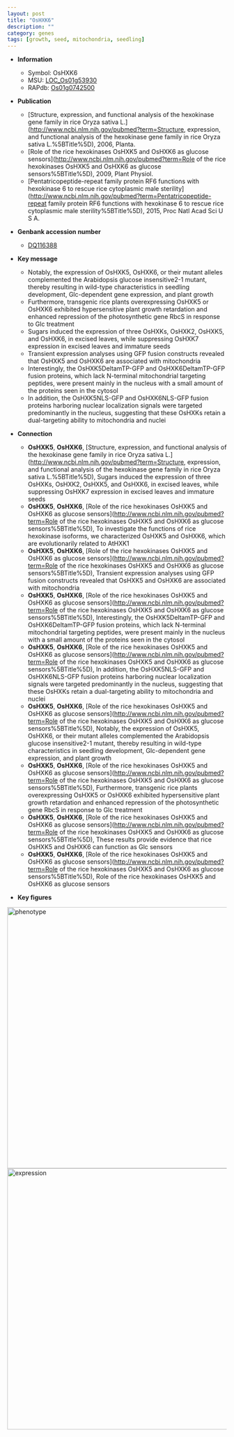 ```yaml
---
layout: post
title: "OsHXK6"
description: ""
category: genes
tags: [growth, seed, mitochondria, seedling]
---
```


* **Information**  
    + Symbol: OsHXK6  
    + MSU: [LOC_Os01g53930](http://rice.plantbiology.msu.edu/cgi-bin/ORF_infopage.cgi?orf=LOC_Os01g53930)  
    + RAPdb: [Os01g0742500](http://rapdb.dna.affrc.go.jp/viewer/gbrowse_details/irgsp1?name=Os01g0742500)  

* **Publication**  
    + [Structure, expression, and functional analysis of the hexokinase gene family in rice Oryza sativa L.](http://www.ncbi.nlm.nih.gov/pubmed?term=Structure, expression, and functional analysis of the hexokinase gene family in rice Oryza sativa L.%5BTitle%5D), 2006, Planta.
    + [Role of the rice hexokinases OsHXK5 and OsHXK6 as glucose sensors](http://www.ncbi.nlm.nih.gov/pubmed?term=Role of the rice hexokinases OsHXK5 and OsHXK6 as glucose sensors%5BTitle%5D), 2009, Plant Physiol.
    + [Pentatricopeptide-repeat family protein RF6 functions with hexokinase 6 to rescue rice cytoplasmic male sterility](http://www.ncbi.nlm.nih.gov/pubmed?term=Pentatricopeptide-repeat family protein RF6 functions with hexokinase 6 to rescue rice cytoplasmic male sterility%5BTitle%5D), 2015, Proc Natl Acad Sci U S A.

* **Genbank accession number**  
    + [DQ116388](http://www.ncbi.nlm.nih.gov/nuccore/DQ116388)

* **Key message**  
    + Notably, the expression of OsHXK5, OsHXK6, or their mutant alleles complemented the Arabidopsis glucose insensitive2-1 mutant, thereby resulting in wild-type characteristics in seedling development, Glc-dependent gene expression, and plant growth
    + Furthermore, transgenic rice plants overexpressing OsHXK5 or OsHXK6 exhibited hypersensitive plant growth retardation and enhanced repression of the photosynthetic gene RbcS in response to Glc treatment
    + Sugars induced the expression of three OsHXKs, OsHXK2, OsHXK5, and OsHXK6, in excised leaves, while suppressing OsHXK7 expression in excised leaves and immature seeds
    + Transient expression analyses using GFP fusion constructs revealed that OsHXK5 and OsHXK6 are associated with mitochondria
    + Interestingly, the OsHXK5DeltamTP-GFP and OsHXK6DeltamTP-GFP fusion proteins, which lack N-terminal mitochondrial targeting peptides, were present mainly in the nucleus with a small amount of the proteins seen in the cytosol
    + In addition, the OsHXK5NLS-GFP and OsHXK6NLS-GFP fusion proteins harboring nuclear localization signals were targeted predominantly in the nucleus, suggesting that these OsHXKs retain a dual-targeting ability to mitochondria and nuclei

* **Connection**  
    + __OsHXK5__, __OsHXK6__, [Structure, expression, and functional analysis of the hexokinase gene family in rice Oryza sativa L.](http://www.ncbi.nlm.nih.gov/pubmed?term=Structure, expression, and functional analysis of the hexokinase gene family in rice Oryza sativa L.%5BTitle%5D), Sugars induced the expression of three OsHXKs, OsHXK2, OsHXK5, and OsHXK6, in excised leaves, while suppressing OsHXK7 expression in excised leaves and immature seeds
    + __OsHXK5__, __OsHXK6__, [Role of the rice hexokinases OsHXK5 and OsHXK6 as glucose sensors](http://www.ncbi.nlm.nih.gov/pubmed?term=Role of the rice hexokinases OsHXK5 and OsHXK6 as glucose sensors%5BTitle%5D), To investigate the functions of rice hexokinase isoforms, we characterized OsHXK5 and OsHXK6, which are evolutionarily related to AtHXK1
    + __OsHXK5__, __OsHXK6__, [Role of the rice hexokinases OsHXK5 and OsHXK6 as glucose sensors](http://www.ncbi.nlm.nih.gov/pubmed?term=Role of the rice hexokinases OsHXK5 and OsHXK6 as glucose sensors%5BTitle%5D), Transient expression analyses using GFP fusion constructs revealed that OsHXK5 and OsHXK6 are associated with mitochondria
    + __OsHXK5__, __OsHXK6__, [Role of the rice hexokinases OsHXK5 and OsHXK6 as glucose sensors](http://www.ncbi.nlm.nih.gov/pubmed?term=Role of the rice hexokinases OsHXK5 and OsHXK6 as glucose sensors%5BTitle%5D), Interestingly, the OsHXK5DeltamTP-GFP and OsHXK6DeltamTP-GFP fusion proteins, which lack N-terminal mitochondrial targeting peptides, were present mainly in the nucleus with a small amount of the proteins seen in the cytosol
    + __OsHXK5__, __OsHXK6__, [Role of the rice hexokinases OsHXK5 and OsHXK6 as glucose sensors](http://www.ncbi.nlm.nih.gov/pubmed?term=Role of the rice hexokinases OsHXK5 and OsHXK6 as glucose sensors%5BTitle%5D), In addition, the OsHXK5NLS-GFP and OsHXK6NLS-GFP fusion proteins harboring nuclear localization signals were targeted predominantly in the nucleus, suggesting that these OsHXKs retain a dual-targeting ability to mitochondria and nuclei
    + __OsHXK5__, __OsHXK6__, [Role of the rice hexokinases OsHXK5 and OsHXK6 as glucose sensors](http://www.ncbi.nlm.nih.gov/pubmed?term=Role of the rice hexokinases OsHXK5 and OsHXK6 as glucose sensors%5BTitle%5D), Notably, the expression of OsHXK5, OsHXK6, or their mutant alleles complemented the Arabidopsis glucose insensitive2-1 mutant, thereby resulting in wild-type characteristics in seedling development, Glc-dependent gene expression, and plant growth
    + __OsHXK5__, __OsHXK6__, [Role of the rice hexokinases OsHXK5 and OsHXK6 as glucose sensors](http://www.ncbi.nlm.nih.gov/pubmed?term=Role of the rice hexokinases OsHXK5 and OsHXK6 as glucose sensors%5BTitle%5D), Furthermore, transgenic rice plants overexpressing OsHXK5 or OsHXK6 exhibited hypersensitive plant growth retardation and enhanced repression of the photosynthetic gene RbcS in response to Glc treatment
    + __OsHXK5__, __OsHXK6__, [Role of the rice hexokinases OsHXK5 and OsHXK6 as glucose sensors](http://www.ncbi.nlm.nih.gov/pubmed?term=Role of the rice hexokinases OsHXK5 and OsHXK6 as glucose sensors%5BTitle%5D), These results provide evidence that rice OsHXK5 and OsHXK6 can function as Glc sensors
    + __OsHXK5__, __OsHXK6__, [Role of the rice hexokinases OsHXK5 and OsHXK6 as glucose sensors](http://www.ncbi.nlm.nih.gov/pubmed?term=Role of the rice hexokinases OsHXK5 and OsHXK6 as glucose sensors%5BTitle%5D), Role of the rice hexokinases OsHXK5 and OsHXK6 as glucose sensors

* **Key figures**  
<img src="http://ricencode.github.io/images/OsHXK6.pheno.png" alt="phenotype"  style="width: 600px;"/>

<img src="http://ricencode.github.io/images/OsHXK6.exp.png" alt="expression"  style="width: 600px;"/>


